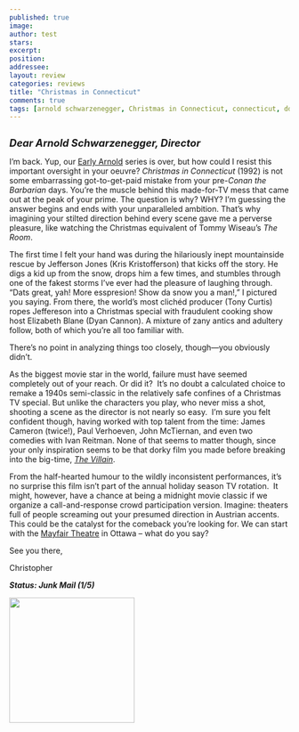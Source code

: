 ```yaml
---
published: true
image:
author: test 
stars: 
excerpt: 
position: 
addressee: 
layout: review
categories: reviews
title: "Christmas in Connecticut"
comments: true
tags: [arnold schwarzenegger, Christmas in Connecticut, connecticut, ddirector, directorial debut, Early Arnold, Early Arnold, junk, made-for-TV, midnight movie, specia, The Room, Tommy Wiseau]
---
```

<div><p><span class="full-image-block ssNonEditable"><span><a href="/letters/2012/12/17/christmas-in-connecticut.html"><img src="http://static.squarespace.com/static/5005f6bcc4aa41161b33e89e/5329cf1fe4b07c068ebf74de/5329cf1fe4b07c068ebf7765/1355844349827/Christmas%20in%20Connecticut.jpg" alt="" /></a></span></span></p>
<p><strong><em style="font-size:130%;">Dear Arnold Schwarzenegger, Director</em></strong></p>
<p>I&rsquo;m back. Yup, our <a href="/letters/tag/early-arnold">Early Arnold</a> series is over, but how could I resist this important oversight in your oeuvre? <em>Christmas in Connecticut </em>(1992) is not some embarrassing got-to-get-paid mistake from your pre-<em>Conan the Barbarian</em> days. You&rsquo;re the muscle behind this made-for-TV mess that came out at the peak of your prime. The question is why? WHY? I&rsquo;m guessing the answer begins and ends with your unparalleled ambition. That&rsquo;s why imagining your stilted direction behind every scene gave me a perverse pleasure, like watching the Christmas equivalent of Tommy Wiseau&rsquo;s <em>The Room</em>.</p>
<p>The first time I felt your hand was during the hilariously inept mountainside rescue by Jefferson Jones (Kris Kristofferson) that kicks off the story. He digs a kid up from the snow, drops him a few times, and stumbles through one of the fakest storms I&rsquo;ve ever had the pleasure of laughing through.&nbsp; &ldquo;Dats great, yah! More esspresion! Show da snow you a man!,&rdquo; I pictured you saying. From there, the world&rsquo;s most clich&eacute;d producer (Tony Curtis) ropes Jeffereson into a Christmas special with fraudulent cooking show host Elizabeth Blane (Dyan Cannon). A mixture of zany antics and adultery follow, both of which you&rsquo;re all too familiar with.</p>
<p>There&rsquo;s no point in analyzing things too closely, though&mdash;you obviously didn&rsquo;t.</p>
<p>As the biggest movie star in the world, failure must have seemed completely out of your reach. Or did it?&nbsp; It&rsquo;s no doubt a calculated choice to remake a 1940s semi-classic in the relatively safe confines of a Christmas TV special. But unlike the characters you play, who never miss a shot, shooting a scene as the director is not nearly so easy.&nbsp; I&rsquo;m sure you felt confident though, having worked with top talent from the time: James Cameron (twice!), Paul Verhoeven, John McTiernan, and even two comedies with Ivan Reitman. None of that seems to matter though, since your only inspiration seems to be that dorky film you made before breaking into the big-time, <a href="/letters/2012/11/27/the-villain.html"><em>The Villain</em></a>.</p>
<p>From the half-hearted humour to the wildly inconsistent performances, it&rsquo;s no surprise this film isn&rsquo;t part of the annual holiday season TV rotation.&nbsp; It might, however, have a chance at being a midnight movie classic if we organize a call-and-response crowd participation version. Imagine: theaters full of people screaming out your presumed direction in Austrian accents. This could be the catalyst for the comeback you&rsquo;re looking for. We can start with the <a href="http://bank.mayfairtheatre.ca/">Mayfair Theatre</a> in Ottawa &ndash; what do you say?</p>
<p>See you there,</p>
<p>Christopher&nbsp;</p>
<p><strong><em>Status: Junk Mail (1/5)</em></strong></p>
<p><strong><em><span class="full-image-block ssNonEditable"><span><a href="http://www.zip.ca/Browse/Title.aspx?f=titleId%28140262%29"><img style="width:225px;" src="http://static.squarespace.com/static/5005f6bcc4aa41161b33e89e/5329cf1fe4b07c068ebf74de/5329cf20e4b07c068ebf7cd3/1343245454095/Rent-it-on-Zip.png" alt="" /></a></span></span><br /></em></strong></p></div>
